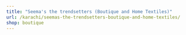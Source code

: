 ```yaml
---
title: "Seema's the trendsetters (Boutique and Home Textiles)"
url: /karachi/seemas-the-trendsetters-boutique-and-home-textiles/
shop: boutique
---
```

